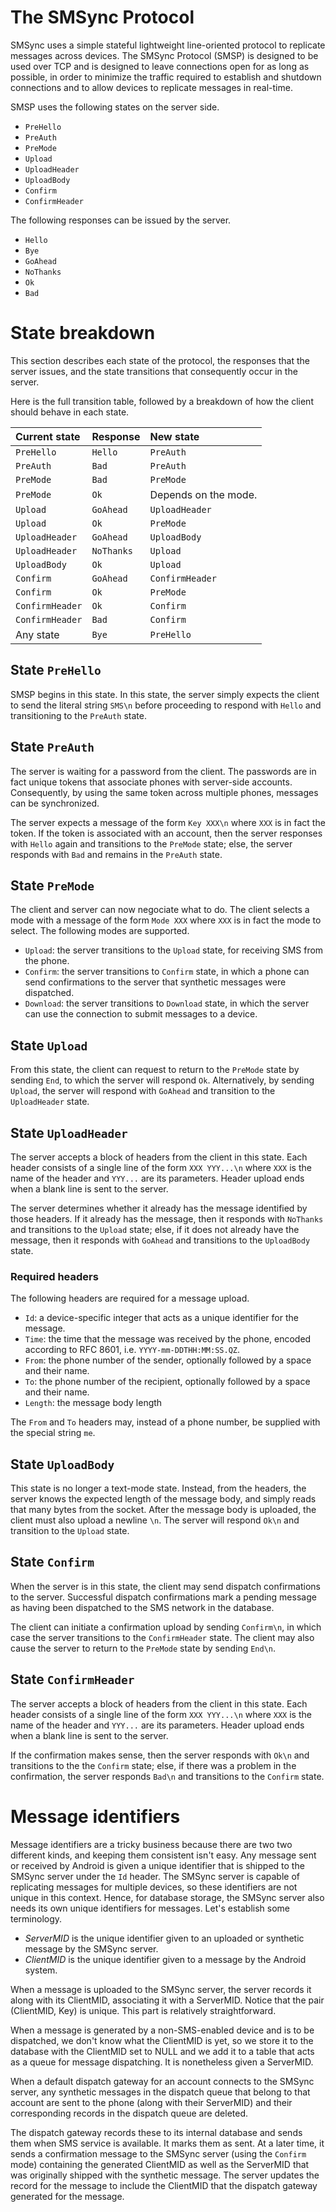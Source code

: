 The SMSync Protocol
===================

SMSync uses a simple stateful lightweight line-oriented protocol to replicate
messages across devices. The SMSync Protocol (SMSP) is designed to be used over
TCP and is designed to leave connections open for as long as possible, in order
to minimize the traffic required to establish and shutdown connections and to
allow devices to replicate messages in real-time.

SMSP uses the following states on the server side.

 * `PreHello`
 * `PreAuth`
 * `PreMode`
 * `Upload`
 * `UploadHeader`
 * `UploadBody`
 * `Confirm`
 * `ConfirmHeader`

The following responses can be issued by the server.

 * `Hello`
 * `Bye`
 * `GoAhead`
 * `NoThanks`
 * `Ok`
 * `Bad`

State breakdown
===============

This section describes each state of the protocol, the responses that the
server issues, and the state transitions that consequently occur in the server.

Here is the full transition table, followed by a breakdown of how the client
should behave in each state.

|Current state  |Response   |New state           |
|:--------------|:----------|:-------------------|
|`PreHello`     |`Hello`    |`PreAuth`           |
|`PreAuth`      |`Bad`      |`PreAuth`           |
|`PreMode`      |`Bad`      |`PreMode`           |
|`PreMode`      |`Ok`       |Depends on the mode.|
|`Upload`       |`GoAhead`  |`UploadHeader`      |
|`Upload`       |`Ok`       |`PreMode`           |
|`UploadHeader` |`GoAhead`  |`UploadBody`        |
|`UploadHeader` |`NoThanks` |`Upload`            |
|`UploadBody`   |`Ok`       |`Upload`            |
|`Confirm`      |`GoAhead`  |`ConfirmHeader`     |
|`Confirm`      |`Ok`       |`PreMode`           |
|`ConfirmHeader`|`Ok`       |`Confirm`           |
|`ConfirmHeader`|`Bad`      |`Confirm`           |
|Any state      |`Bye`      |`PreHello`          |

State `PreHello`
----------------

SMSP begins in this state. In this state, the server simply expects the client
to send the literal string `SMS\n` before proceeding to respond with `Hello`
and transitioning to the `PreAuth` state.

State `PreAuth`
---------------

The server is waiting for a password from the client. The passwords are in fact
unique tokens that associate phones with server-side accounts. Consequently, by
using the same token across multiple phones, messages can be synchronized.

The server expects a message of the form `Key XXX\n` where `XXX` is in fact the
token. If the token is associated with an account, then the server responses
with `Hello` again and transitions to the `PreMode` state; else, the server
responds with `Bad` and remains in the `PreAuth` state.

State `PreMode`
---------------

The client and server can now negociate what to do. The client selects a mode
with a message of the form `Mode XXX` where `XXX` is in fact the mode to
select. The following modes are supported.

* `Upload`: the server transitions to the `Upload` state, for receiving SMS from the phone.
* `Confirm`: the server transitions to `Confirm` state, in which a phone
  can send confirmations to the server that synthetic messages were
  dispatched.
* `Download`: the server transitions to `Download` state, in which the server
  can use the connection to submit messages to a device.

State `Upload`
--------------

From this state, the client can request to return to the `PreMode` state by
sending `End`, to which the server will respond `Ok`. Alternatively, by sending
`Upload`, the server will respond with `GoAhead` and transition to the
`UploadHeader` state.

State `UploadHeader`
----------------

The server accepts a block of headers from the client in this state. Each
header consists of a single line of the form `XXX YYY...\n` where `XXX` is the
name of the header and `YYY...` are its parameters. Header upload ends when a
blank line is sent to the server.

The server determines whether it already has the message identified by those
headers. If it already has the message, then it responds with `NoThanks` and
transitions to the `Upload` state; else, if it does not already have the
message, then it responds with `GoAhead` and transitions to the `UploadBody`
state.

### Required headers

The following headers are required for a message upload.

 * `Id`: a device-specific integer that acts as a unique identifier for the
   message.
 * `Time`: the time that the message was received by the phone, encoded
   according to RFC 8601, i.e. `YYYY-mm-DDTHH:MM:SS.QZ`.
 * `From`: the phone number of the sender, optionally followed by a space and
   their name.
 * `To`: the phone number of the recipient, optionally followed by a space and
   their name.
 * `Length`: the message body length

The `From` and `To` headers may, instead of a phone number, be supplied with
the special string `me`.

State `UploadBody`
--------------

This state is no longer a text-mode state. Instead, from the headers, the
server knows the expected length of the message body, and simply reads that
many bytes from the socket. After the message body is uploaded, the client must
also upload a newline `\n`. The server will respond `Ok\n` and transition to
the `Upload` state.

State `Confirm`
---------------

When the server is in this state, the client may send dispatch confirmations to
the server. Successful dispatch confirmations mark a pending message as having
been dispatched to the SMS network in the database.

The client can initiate a confirmation upload by sending `Confirm\n`, in which
case the server transitions to the `ConfirmHeader` state. The client may also
cause the server to return to the `PreMode` state by sending `End\n`.

State `ConfirmHeader`
---------------------

The server accepts a block of headers from the client in this state. Each
header consists of a single line of the form `XXX YYY...\n` where `XXX` is the
name of the header and `YYY...` are its parameters. Header upload ends when a
blank line is sent to the server.

If the confirmation makes sense, then the server responds with `Ok\n` and
transitions to the the `Confirm` state; else, if there was a problem in the
confirmation, the server responds `Bad\n` and transitions to the `Confirm`
state.

Message identifiers
===================

Message identifiers are a tricky business because there are two two different
kinds, and keeping them consistent isn't easy. Any message sent or received by
Android is given a unique identifier that is shipped to the SMSync server under
the `Id` header. The SMSync server is capable of replicating messages for
multiple devices, so these identifiers are not unique in this context. Hence,
for database storage, the SMSync server also needs its own unique identifiers
for messages.  Let's establish some terminology.

 * *ServerMID* is the unique identifier given to an uploaded or synthetic
   message by the SMSync server.
 * *ClientMID* is the unique identifier given to a message by the Android
   system.

When a message is uploaded to the SMSync server, the server records it along
with its ClientMID, associating it with a ServerMID. Notice that the pair
(ClientMID, Key) is unique. This part is relatively straightforward.

When a message is generated by a non-SMS-enabled device and is to be
dispatched, we don't know what the ClientMID is yet, so we store it to the
database with the ClientMID set to NULL and we add it to a table that acts as a
queue for message dispatching. It is nonetheless given a ServerMID.

When a default dispatch gateway for an account connects to the SMSync server,
any synthetic messages in the dispatch queue that belong to that account are
sent to the phone (along with their ServerMID) and their corresponding records
in the dispatch queue are deleted.

The dispatch gateway records these to its internal database and sends them when
SMS service is available. It marks them as sent. At a later time, it sends a
confirmation message to the SMSync server (using the `Confirm` mode) containing
the generated ClientMID as well as the ServerMID that was originally shipped
with the synthetic message. The server updates the record for the message to
include the ClientMID that the dispatch gateway generated for the message.
